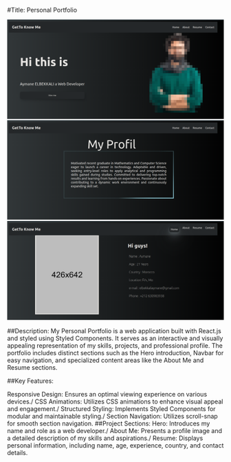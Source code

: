 #Title: Personal Portfolio


![Screenshot](Screenshot%20from%202024-02-28%2016-14-18.png)
![Screenshot](Screenshot%20from%202024-02-28%2016-14-45.png)
![Screenshot](Screenshot%20from%202024-02-28%2016-15-01.png)

##Description:
My Personal Portfolio is a web application built with React.js and styled using Styled Components. It serves as an interactive and visually appealing representation of my skills, projects, and professional profile. The portfolio includes distinct sections such as the Hero introduction, Navbar for easy navigation, and specialized content areas like the About Me and Resume sections.

##Key Features:

Responsive Design: Ensures an optimal viewing experience on various devices./
CSS Animations: Utilizes CSS animations to enhance visual appeal and engagement./
Structured Styling: Implements Styled Components for modular and maintainable styling./
Section Navigation: Utilizes scroll-snap for smooth section navigation.
##Project Sections:
Hero: Introduces my name and role as a web developer./
About Me: Presents a profile image and a detailed description of my skills and aspirations./
Resume: Displays personal information, including name, age, experience, country, and contact details.
